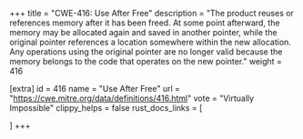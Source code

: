 +++
title = "CWE-416: Use After Free"
description	= "The product reuses or references memory after it has been freed. At some point afterward, the memory may be allocated again and saved in another pointer, while the original pointer references a location somewhere within the new allocation. Any operations using the original pointer are no longer valid because the memory belongs to the code that operates on the new pointer."
weight = 416

[extra]
id = 416
name = "Use After Free"
url = "https://cwe.mitre.org/data/definitions/416.html"
vote = "Virtually Impossible"
clippy_helps = false
rust_docs_links = [
	
]
+++

